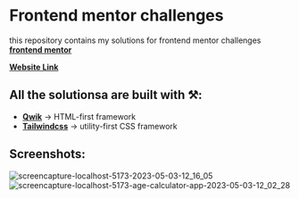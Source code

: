 # Frontend mentor challenges

this repository contains my solutions for frontend mentor challenges [**frontend mentor**](https://www.frontendmentor.io/challenges)

[**Website Link**](https://mousa-frontend-mentor.netlify.app/)

## All the solutionsa are built with ⚒️:

- [**Qwik**](http://qwik.builder.io/) -> HTML-first framework
- [**Tailwindcss**](https://tailwindcss.com/) -> utility-first CSS framework

## Screenshots:

![screencapture-localhost-5173-2023-05-03-12_16_05](https://user-images.githubusercontent.com/93449860/235889912-474ec54d-5e1f-4c54-8b5f-a8bd56b9f882.png)
![screencapture-localhost-5173-age-calculator-app-2023-05-03-12_02_28](https://user-images.githubusercontent.com/93449860/235889460-042c7e0d-c46d-4633-b524-36cef55e8f66.png)
